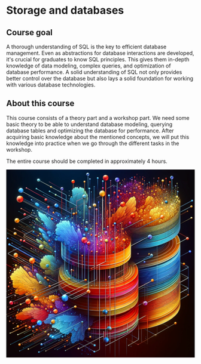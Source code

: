 # Storage and databases

## Course goal

A thorough understanding of SQL is the key to efficient database management. Even as abstractions for database interactions are developed, it's crucial for graduates to know SQL principles. This gives them in-depth knowledge of data modeling, complex queries, and optimization of database performance. A solid understanding of SQL not only provides better control over the database but also lays a solid foundation for working with various database technologies.

## About this course

This course consists of a theory part and a workshop part.
We need some basic theory to be able to understand database modeling, querying database tables and optimizing the database for performance. After acquiring basic knowledge about the mentioned concepts,
we will put this knowledge into practice when we go through the different tasks in the workshop.

The entire course should be completed in approximately 4 hours.

![Database](./Database.webp)